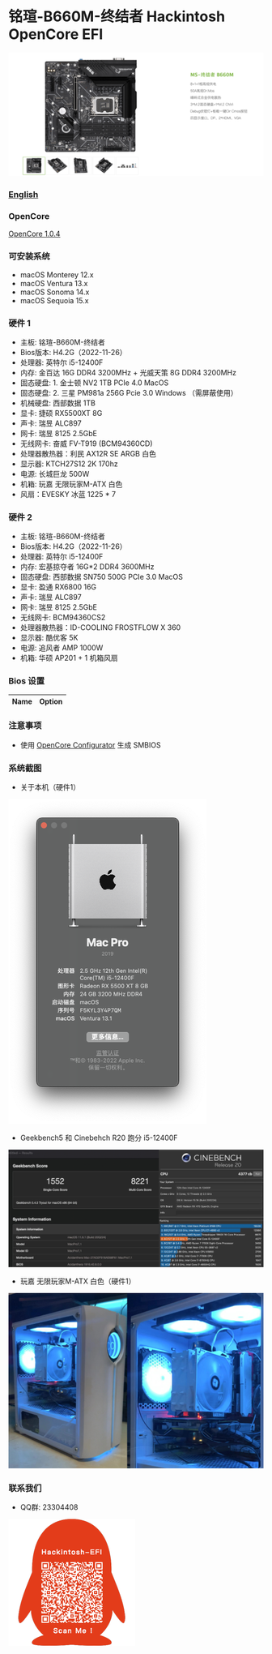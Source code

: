 # 铭瑄-B660M-终结者 Hackintosh OpenCore EFI

![image](ScreenShot/Motherboard.png)

### [English](https://github.com/hackintosh-efi/MAXSUN-B660M-TERMINATOR-OpenCore)

### OpenCore

[OpenCore 1.0.4](https://github.com/acidanthera/OpenCorePkg)

### 可安装系统

- macOS Monterey  12.x
- macOS Ventura     13.x 
- macOS Sonoma   14.x 
- macOS Sequoia    15.x

### 硬件 1

- 主板: 铭瑄-B660M-终结者
- Bios版本: H4.2G（2022-11-26）
- 处理器: 英特尔 i5-12400F
- 内存: 金百达 16G DDR4 3200MHz + 光威天策 8G DDR4 3200MHz
- 固态硬盘: 1. 金士顿 NV2 1TB PCIe 4.0 MacOS
- 固态硬盘: 2. 三星 PM981a 256G Pcie 3.0 Windows （需屏蔽使用）
- 机械硬盘: 西部数据 1TB
- 显卡: 捷硕 RX5500XT 8G
- 声卡: 瑞昱 ALC897
- 网卡: 瑞昱 8125 2.5GbE 
- 无线网卡: 奋威 FV-T919 (BCM94360CD)
- 处理器散热器：利民 AX12R SE ARGB 白色
- 显示器: KTCH27S12 2K 170hz
- 电源: 长城巨龙 500W
- 机箱: 玩嘉 无限玩家M-ATX 白色
- 风扇：EVESKY 冰蓝 1225 * 7 

### 硬件 2
- 主板: 铭瑄-B660M-终结者
- Bios版本: H4.2G（2022-11-26）
- 处理器: 英特尔 i5-12400F
- 内存: 宏基掠夺者 16G*2 DDR4 3600MHz
- 固态硬盘: 西部数据 SN750 500G PCIe 3.0 MacOS
- 显卡: 盈通 RX6800 16G
- 声卡: 瑞昱 ALC897
- 网卡: 瑞昱 8125 2.5GbE 
- 无线网卡: BCM94360CS2
- 处理器散热器：ID-COOLING FROSTFLOW X 360
- 显示器: 酷优客 5K
- 电源: 追风者 AMP 1000W
- 机箱: 华硕 AP201 + 1 机箱风扇

### Bios 设置

| Name | Option |
| ----- | --- |


### 注意事项

 - 使用 [OpenCore Configurator](https://mackie100projects.altervista.org/opencore-configurator/) 生成 SMBIOS


### 系统截图

- 关于本机（硬件1）

![image](ScreenShot/aboutthismac.png)

- Geekbench5 和 Cinebehch R20 跑分 i5-12400F 

![image](ScreenShot/Geekbench5.png)

- 玩嘉 无限玩家M-ATX 白色（硬件1）

![image](ScreenShot/WJCOOLMANCASE.png)

### 联系我们

 - QQ群: 23304408

![image](ScreenShot/QRCode.png)

